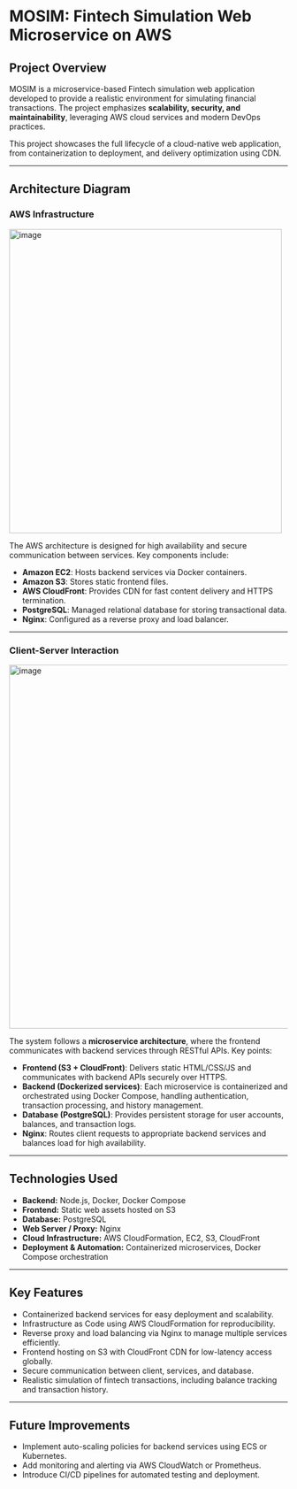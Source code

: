 # MOSIM: Fintech Simulation Web Microservice on AWS

## Project Overview
MOSIM is a microservice-based Fintech simulation web application developed to provide a realistic environment for simulating financial transactions. The project emphasizes **scalability, security, and maintainability**, leveraging AWS cloud services and modern DevOps practices.

This project showcases the full lifecycle of a cloud-native web application, from containerization to deployment, and delivery optimization using CDN.

---

## Architecture Diagram

### AWS Infrastructure
<img width="493" height="550" alt="image" src="https://github.com/user-attachments/assets/47996608-f2b0-4527-b2b3-859013b85d16" />




The AWS architecture is designed for high availability and secure communication between services. Key components include:
- **Amazon EC2**: Hosts backend services via Docker containers.
- **Amazon S3**: Stores static frontend files.
- **AWS CloudFront**: Provides CDN for fast content delivery and HTTPS termination.
- **PostgreSQL**: Managed relational database for storing transactional data.
- **Nginx**: Configured as a reverse proxy and load balancer.

---

### Client-Server Interaction
<img width="977" height="658" alt="image" src="https://github.com/user-attachments/assets/88e677de-c770-41cf-b1fc-13fc5c7ceefa" />


The system follows a **microservice architecture**, where the frontend communicates with backend services through RESTful APIs. Key points:
- **Frontend (S3 + CloudFront)**: Delivers static HTML/CSS/JS and communicates with backend APIs securely over HTTPS.
- **Backend (Dockerized services)**: Each microservice is containerized and orchestrated using Docker Compose, handling authentication, transaction processing, and history management.
- **Database (PostgreSQL)**: Provides persistent storage for user accounts, balances, and transaction logs.
- **Nginx**: Routes client requests to appropriate backend services and balances load for high availability.

---

## Technologies Used
- **Backend:** Node.js, Docker, Docker Compose
- **Frontend:** Static web assets hosted on S3
- **Database:** PostgreSQL
- **Web Server / Proxy:** Nginx
- **Cloud Infrastructure:** AWS CloudFormation, EC2, S3, CloudFront
- **Deployment & Automation:** Containerized microservices, Docker Compose orchestration

---

## Key Features
- Containerized backend services for easy deployment and scalability.
- Infrastructure as Code using AWS CloudFormation for reproducibility.
- Reverse proxy and load balancing via Nginx to manage multiple services efficiently.
- Frontend hosting on S3 with CloudFront CDN for low-latency access globally.
- Secure communication between client, services, and database.
- Realistic simulation of fintech transactions, including balance tracking and transaction history.

---

## Future Improvements
- Implement auto-scaling policies for backend services using ECS or Kubernetes.
- Add monitoring and alerting via AWS CloudWatch or Prometheus.
- Introduce CI/CD pipelines for automated testing and deployment.


